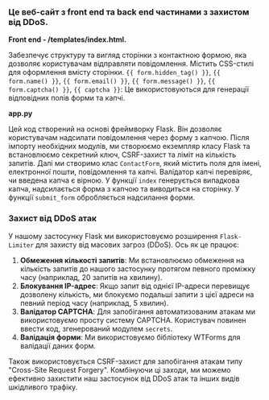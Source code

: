 ### Це веб-сайт з front end та back end частинами з захистом від DDoS.

**Front end - /templates/index.html.**

Забезпечує структуру та вигляд сторінки з контактною формою, яка дозволяє користувачам відправляти повідомлення.
Містить CSS-стилі для оформлення вмісту сторінки.
`{{ form.hidden_tag() }}`, `{{ form.name() }}`, `{{ form.email() }}`, `{{ form.message() }}`, `{{ form.captcha() }}`, `{{ captcha }}`: Це використовуються для генерації відповідних полів форми та капчі.

**app.py**

Цей код створений на основі фреймворку Flask. Він дозволяє користувачам надсилати повідомлення через форму з капчою.
Після імпорту необхідних модулів, ми створюємо екземпляр класу Flask та встановлюємо секретний ключ, CSRF-захист та ліміт на кількість запитів.
Далі ми створимо клас `ContactForm`, який містить поля для імені, електронної пошти, повідомлення та капчі. Валідатор капчі перевіряє, чи введена капча є вірною.
У функції `index` генерується випадкова капча, надсилається форма з капчою та виводиться на сторінку.
У функції `submit_form` обробляється надсилання форми.

### Захист від DDoS атак

У нашому застосунку Flask ми використовуємо розширення `Flask-Limiter` для захисту від масових загроз (DDoS). Ось як це працює:
1. **Обмеження кількості запитів**: Ми встановлюємо обмеження на кількість запитів до нашого застосунку протягом певного проміжку часу (наприклад, 20 запитів на хвилину).
2. **Блокування IP-адрес**: Якщо запит від однієї IP-адреси перевищує дозволену кількість, ми блокуємо подальші запити з цієї адреси на певний період часу (наприклад, 5 хвилин).
3. **Валідатор CAPTCHA**: Для запобігання автоматизованим атакам ми використовуємо просту систему CAPTCHA. Користувач повинен ввести код, згенерований модулем `secrets`.
4. **Валідація форми**: Ми використовуємо бібліотеку WTForms для валідації даних форм.

Також використовується CSRF-захист для запобігання атакам типу "Cross-Site Request Forgery".
Комбінуючи ці заходи, ми можемо ефективно захистити наш застосунок від DDoS атак та інших видів шкідливого трафіку.
